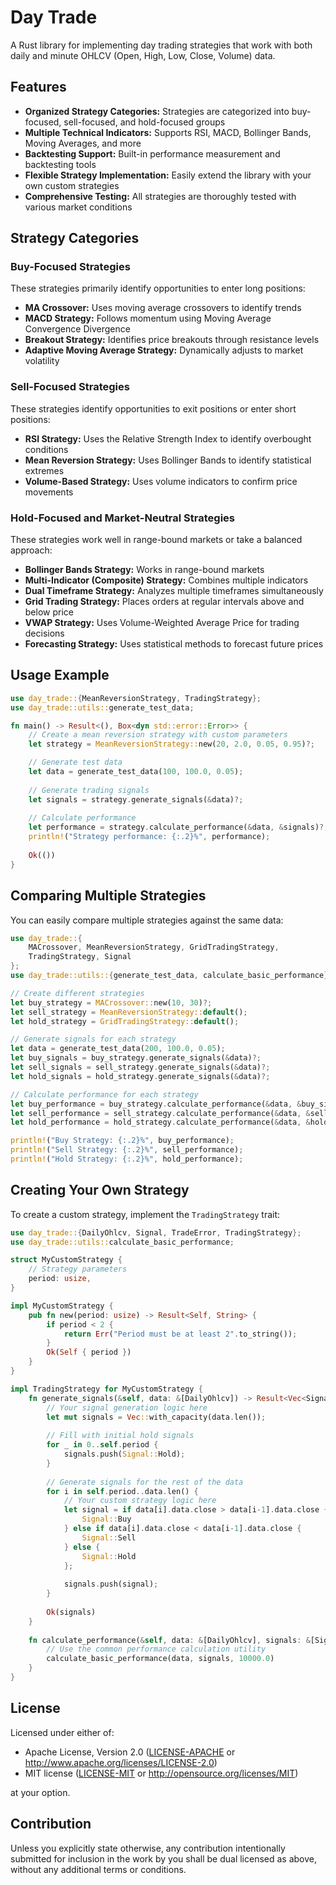 # Day Trade

A Rust library for implementing day trading strategies that work with both daily and minute OHLCV (Open, High, Low, Close, Volume) data.

## Features

- **Organized Strategy Categories:** Strategies are categorized into buy-focused, sell-focused, and hold-focused groups
- **Multiple Technical Indicators:** Supports RSI, MACD, Bollinger Bands, Moving Averages, and more
- **Backtesting Support:** Built-in performance measurement and backtesting tools
- **Flexible Strategy Implementation:** Easily extend the library with your own custom strategies
- **Comprehensive Testing:** All strategies are thoroughly tested with various market conditions

## Strategy Categories

### Buy-Focused Strategies

These strategies primarily identify opportunities to enter long positions:

- **MA Crossover:** Uses moving average crossovers to identify trends
- **MACD Strategy:** Follows momentum using Moving Average Convergence Divergence
- **Breakout Strategy:** Identifies price breakouts through resistance levels
- **Adaptive Moving Average Strategy:** Dynamically adjusts to market volatility

### Sell-Focused Strategies

These strategies identify opportunities to exit positions or enter short positions:

- **RSI Strategy:** Uses the Relative Strength Index to identify overbought conditions
- **Mean Reversion Strategy:** Uses Bollinger Bands to identify statistical extremes
- **Volume-Based Strategy:** Uses volume indicators to confirm price movements

### Hold-Focused and Market-Neutral Strategies

These strategies work well in range-bound markets or take a balanced approach:

- **Bollinger Bands Strategy:** Works in range-bound markets
- **Multi-Indicator (Composite) Strategy:** Combines multiple indicators
- **Dual Timeframe Strategy:** Analyzes multiple timeframes simultaneously
- **Grid Trading Strategy:** Places orders at regular intervals above and below price
- **VWAP Strategy:** Uses Volume-Weighted Average Price for trading decisions
- **Forecasting Strategy:** Uses statistical methods to forecast future prices

## Usage Example

```rust
use day_trade::{MeanReversionStrategy, TradingStrategy};
use day_trade::utils::generate_test_data;

fn main() -> Result<(), Box<dyn std::error::Error>> {
    // Create a mean reversion strategy with custom parameters
    let strategy = MeanReversionStrategy::new(20, 2.0, 0.05, 0.95)?;

    // Generate test data
    let data = generate_test_data(100, 100.0, 0.05);
    
    // Generate trading signals
    let signals = strategy.generate_signals(&data)?;
    
    // Calculate performance
    let performance = strategy.calculate_performance(&data, &signals)?;
    println!("Strategy performance: {:.2}%", performance);
    
    Ok(())
}
```

## Comparing Multiple Strategies

You can easily compare multiple strategies against the same data:

```rust
use day_trade::{
    MACrossover, MeanReversionStrategy, GridTradingStrategy, 
    TradingStrategy, Signal
};
use day_trade::utils::{generate_test_data, calculate_basic_performance};

// Create different strategies
let buy_strategy = MACrossover::new(10, 30)?;
let sell_strategy = MeanReversionStrategy::default();
let hold_strategy = GridTradingStrategy::default();

// Generate signals for each strategy
let data = generate_test_data(200, 100.0, 0.05);
let buy_signals = buy_strategy.generate_signals(&data)?;
let sell_signals = sell_strategy.generate_signals(&data)?;
let hold_signals = hold_strategy.generate_signals(&data)?;

// Calculate performance for each strategy
let buy_performance = buy_strategy.calculate_performance(&data, &buy_signals)?;
let sell_performance = sell_strategy.calculate_performance(&data, &sell_signals)?;
let hold_performance = hold_strategy.calculate_performance(&data, &hold_signals)?;

println!("Buy Strategy: {:.2}%", buy_performance);
println!("Sell Strategy: {:.2}%", sell_performance);
println!("Hold Strategy: {:.2}%", hold_performance);
```

## Creating Your Own Strategy

To create a custom strategy, implement the `TradingStrategy` trait:

```rust
use day_trade::{DailyOhlcv, Signal, TradeError, TradingStrategy};
use day_trade::utils::calculate_basic_performance;

struct MyCustomStrategy {
    // Strategy parameters
    period: usize,
}

impl MyCustomStrategy {
    pub fn new(period: usize) -> Result<Self, String> {
        if period < 2 {
            return Err("Period must be at least 2".to_string());
        }
        Ok(Self { period })
    }
}

impl TradingStrategy for MyCustomStrategy {
    fn generate_signals(&self, data: &[DailyOhlcv]) -> Result<Vec<Signal>, TradeError> {
        // Your signal generation logic here
        let mut signals = Vec::with_capacity(data.len());
        
        // Fill with initial hold signals
        for _ in 0..self.period {
            signals.push(Signal::Hold);
        }
        
        // Generate signals for the rest of the data
        for i in self.period..data.len() {
            // Your custom strategy logic here
            let signal = if data[i].data.close > data[i-1].data.close {
                Signal::Buy
            } else if data[i].data.close < data[i-1].data.close {
                Signal::Sell
            } else {
                Signal::Hold
            };
            
            signals.push(signal);
        }
        
        Ok(signals)
    }
    
    fn calculate_performance(&self, data: &[DailyOhlcv], signals: &[Signal]) -> Result<f64, TradeError> {
        // Use the common performance calculation utility
        calculate_basic_performance(data, signals, 10000.0)
    }
}
```

## License

Licensed under either of:

- Apache License, Version 2.0 ([LICENSE-APACHE](LICENSE-APACHE) or http://www.apache.org/licenses/LICENSE-2.0)
- MIT license ([LICENSE-MIT](LICENSE-MIT) or http://opensource.org/licenses/MIT)

at your option.

## Contribution

Unless you explicitly state otherwise, any contribution intentionally submitted for inclusion in the work by you shall be dual licensed as above, without any additional terms or conditions. 